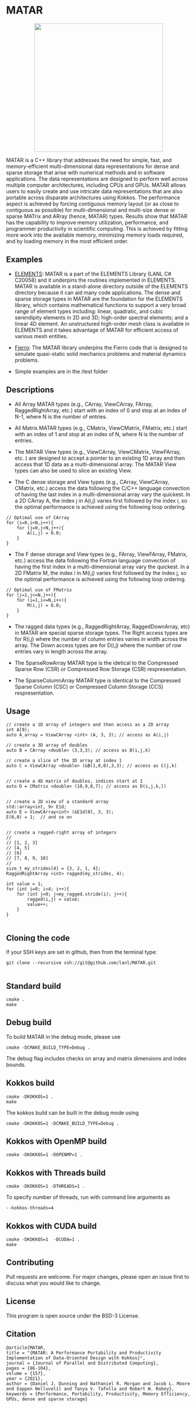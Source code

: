 # MATAR
<p align="center"><img src="https://github.com/lanl/MATAR/blob/main/MATAR_Logo.png" width="350">

MATAR is a C++ library that addresses the need for simple, fast, and memory-efficient multi-dimensional data representations for dense and sparse storage that arise with numerical methods and in software applications. The data representations are designed to perform well across multiple computer architectures, including CPUs and GPUs. MATAR allows users to easily create and use intricate data representations that are also portable across disparate architectures using Kokkos. The performance aspect is achieved by forcing contiguous memory layout (or as close to contiguous as possible) for multi-dimensional and multi-size dense or sparse MATrix and ARray (hence, MATAR) types. Results show that MATAR has the capability to improve memory utilization, performance, and programmer productivity in scientific computing. This is achieved by fitting more work into the available memory, minimizing memory loads required, and by loading memory in the most efficient order. 


## Examples
* [ELEMENTS](https://github.com/lanl/ELEMENTS/):   MATAR is a part of the ELEMENTS Library (LANL C# C20058) and it underpins the routines implemented in ELEMENTS.  MATAR is available in a stand-alone directory outside of the ELEMENTS directory because it can aid many code applications.  The dense and sparse storage types in MATAR are the foundation for the ELEMENTS library, which contains mathematical functions to support a very broad range of element types including: linear, quadratic, and cubic serendipity elements in 2D and 3D; high-order spectral elements; and a linear 4D element. An unstructured high-order mesh class is available in ELEMENTS and it takes advantage of MATAR for efficient access of various mesh entities. 

* [Fierro](https://github.com/lanl/Fierro): The MATAR library underpins the Fierro code that is designed to simulate quasi-static solid mechanics problems and material dynamics problems.  
    
* Simple examples are in the /test folder

## Descriptions

* All Array MATAR types (e.g., CArray, ViewCArray, FArray, RaggedRightArray, etc.) start with an index of 0 and stop at an index of N-1, where N is the number of entries.  

* All Matrix MATAR types  (e.g., CMatrix, ViewCMatrix, FMatrix, etc.)  start with an index of 1 and stop at an index of N, where N is the number of entries. 

* The MATAR View types (e.g., ViewCArray, ViewCMatrix, ViewFArray, etc. ) are designed to accept a pointer to an existing 1D array and then access that 1D data as a multi-dimensional array.  The MATAR View types can also be used to slice an existing View.  

* The C dense storage and View types (e.g., CArray, ViewCArray, CMatrix, etc.) access the data following the C/C++ language convection of having the last index in a multi-dimensional array vary the quickest.  In a 2D CArray A, the index j in A(i,j) varies first followed by the index i, so the optimal performance is achieved using the following loop ordering.
```
// Optimal use of CArray
for (i=0,i<N,i++){
    for (j=0,j<N,j++){
        A(i,j) = 0.0;
    }
}
```

* The F dense storage and View types (e.g., FArray, ViewFArray, FMatrix, etc.) access the data following the Fortran language convection of having the first index in a multi-dimensional array vary the quickest.  In a 2D FMatrix M, the index i in M(i,j) varies first followed by the index j, so the optimal performance is achieved using the following loop ordering.

```
// Optimal use of FMatrix
for (j=1,j<=N,j++){
    for (i=1,i<=N,i++){
        M(i,j) = 0.0;
    }
}
```

* The ragged data types (e.g., RaggedRightArray, RaggedDownArray, etc) in MATAR are special sparse storage types.  The Right access types are for R(i,j) where the number of column entries varies in width across the array.  The Down access types are for D(i,j) where the number of row entries vary in length across the array.

* The SparseRowArray MATAR type is the idetical to the Compressed Sparse Row (CSR) or Compressed Row Storage (CSR) respresentation.

* The SparseColumnArray MATAR type is identical to the Compressed Sparse Column (CSC) or Compressed Column Storage (CCS) respresentation.


## Usage
```
// create a 1D array of integers and then access as a 2D array
int A[9];
auto A_array = ViewCArray <int> (A, 3, 3); // access as A(i,j) 

// create a 3D array of doubles
auto B = CArray <double> (3,3,3); // access as B(i,j,k)

// create a slice of the 3D array at index 1
auto C = ViewCArray <double> (&B(1,0,0),3,3); // access as C(j,k)


// create a 4D matrix of doubles, indices start at 1 
auto D = CMatrix <double> (10,9,8,7); // access as D(i,j,k,l)


// create a 2D view of a standard array
std::array<int, 9> E1d;
auto E = ViewCArray<int> (&E1d[0], 3, 3);
E(0,0) = 1;  // and so on


// create a ragged-right array of integers
//
// [1, 2, 3]
// [4, 5]
// [6]
// [7, 8, 9, 10]
//
size_t my_strides[4] = {3, 2, 1, 4};
RaggedRightArray <int> ragged(my_strides, 4);
    
int value = 1;
for (int i=0; i<4; i++){
    for (int j=0; j<my_ragged.stride(i); j++){
        ragged(i,j) = value;
        value++;
    }
}


```
    
## Cloning the code
If your SSH keys are set in github, then from the terminal type:
```
git clone --recursive ssh://git@github.com/lanl/MATAR.git
    
```

## Standard build
```
cmake .
make
```
## Debug build

To build MATAR in the debug mode, please use
```
cmake -DCMAKE_BUILD_TYPE=Debug .
```
The debug flag includes checks on array and matrix dimensions and index bounds.

## Kokkos build
```
cmake -DKOKKOS=1 .
make
```
The kokkos build can be built in the debug mode using
```
cmake -DKOKKOS=1 -DCMAKE_BUILD_TYPE=Debug .
```

## Kokkos with OpenMP build
```
cmake -DKOKKOS=1 -DOPENMP=1 .
```
    
## Kokkos with Threads build
```
cmake -DKOKKOS=1 -DTHREADS=1 .
```
    
To specify number of threads, run with command line arguments as
```
--kokkos-threads=4
```

    
## Kokkos with CUDA build
```
cmake -DKOKKOS=1  -DCUDA=1 .
make
```


## Contributing
Pull requests are welcome. For major changes, please open an issue first to discuss what you would like to change.


## License
This program is open source under the BSD-3 License.

## Citation
```
@article{MATAR,
title = "{MATAR: A Performance Portability and Productivity Implementation of Data-Oriented Design with Kokkos}",
journal = {Journal of Parallel and Distributed Computing},
pages = {86-104},
volume = {157},
year = {2021},
author = {Daniel J. Dunning and Nathaniel R. Morgan and Jacob L. Moore and Eappen Nelluvelil and Tanya V. Tafolla and Robert W. Robey},
keywords = {Performance, Portability, Productivity, Memory Efficiency, GPUs, dense and sparse storage}
```

